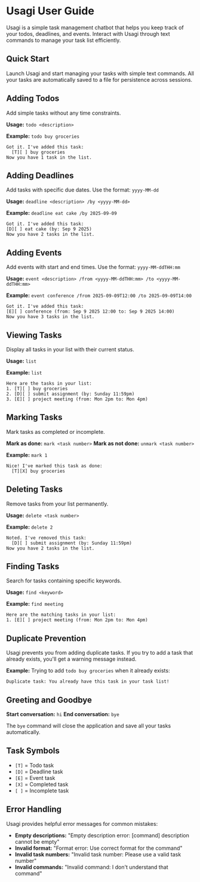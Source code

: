 # Usagi User Guide

Usagi is a simple task management chatbot that helps you keep track of your todos, deadlines, and events. Interact with Usagi through text commands to manage your task list efficiently.

## Quick Start

Launch Usagi and start managing your tasks with simple text commands. All your tasks are automatically saved to a file for persistence across sessions.

## Adding Todos

Add simple tasks without any time constraints.

**Usage:** `todo <description>`

**Example:** `todo buy groceries`

```
Got it. I've added this task:
  [T][ ] buy groceries
Now you have 1 task in the list.
```

## Adding Deadlines

Add tasks with specific due dates. Use the format: `yyyy-MM-dd`

**Usage:** `deadline <description> /by <yyyy-MM-dd>`

**Example:** `deadline eat cake /by 2025-09-09`

```
Got it. I've added this task:
[D][ ] eat cake (by: Sep 9 2025)
Now you have 2 tasks in the list.
```

## Adding Events

Add events with start and end times. Use the format: `yyyy-MM-ddTHH:mm`

**Usage:** `event <description> /from <yyyy-MM-ddTHH:mm> /to <yyyy-MM-ddTHH:mm>`

**Example:** `event conference /from 2025-09-09T12:00 /to 2025-09-09T14:00`

```
Got it. I've added this task:
[E][ ] conference (from: Sep 9 2025 12:00 to: Sep 9 2025 14:00)
Now you have 3 tasks in the list.
```

## Viewing Tasks

Display all tasks in your list with their current status.

**Usage:** `list`

**Example:** `list`

```
Here are the tasks in your list:
1. [T][ ] buy groceries
2. [D][ ] submit assignment (by: Sunday 11:59pm)
3. [E][ ] project meeting (from: Mon 2pm to: Mon 4pm)
```

## Marking Tasks

Mark tasks as completed or incomplete.

**Mark as done:** `mark <task number>`
**Mark as not done:** `unmark <task number>`

**Example:** `mark 1`

```
Nice! I've marked this task as done:
  [T][X] buy groceries
```

## Deleting Tasks

Remove tasks from your list permanently.

**Usage:** `delete <task number>`

**Example:** `delete 2`

```
Noted. I've removed this task:
  [D][ ] submit assignment (by: Sunday 11:59pm)
Now you have 2 tasks in the list.
```

## Finding Tasks

Search for tasks containing specific keywords.

**Usage:** `find <keyword>`

**Example:** `find meeting`

```
Here are the matching tasks in your list:
1. [E][ ] project meeting (from: Mon 2pm to: Mon 4pm)
```

## Duplicate Prevention

Usagi prevents you from adding duplicate tasks. If you try to add a task that already exists, you'll get a warning message instead.

**Example:** Trying to add `todo buy groceries` when it already exists:

```
Duplicate task: You already have this task in your task list!
```

## Greeting and Goodbye

**Start conversation:** `hi`
**End conversation:** `bye`

The `bye` command will close the application and save all your tasks automatically.

## Task Symbols

- `[T]` = Todo task
- `[D]` = Deadline task
- `[E]` = Event task
- `[X]` = Completed task
- `[ ]` = Incomplete task

## Error Handling

Usagi provides helpful error messages for common mistakes:

- **Empty descriptions:** "Empty description error: [command] description cannot be empty"
- **Invalid format:** "Format error: Use correct format for the command"
- **Invalid task numbers:** "Invalid task number: Please use a valid task number"
- **Invalid commands:** "Invalid command: I don't understand that command"